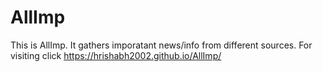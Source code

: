 ﻿# AllImp
This is AllImp. It gathers imporatant news/info from different sources.
For visiting click https://hrishabh2002.github.io/AllImp/
